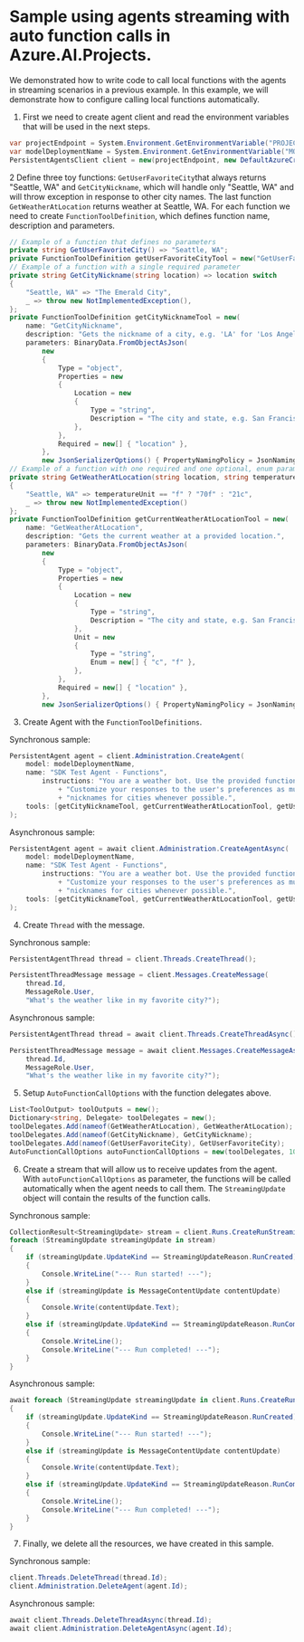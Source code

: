 # Sample using agents streaming with auto function calls in Azure.AI.Projects.

We demonstrated how to write code to call local functions with the agents in streaming scenarios in a previous example. In this example, we will demonstrate how to configure calling local functions automatically.

1. First we need to create agent client and read the environment variables that will be used in the next steps.
```C# Snippet:StreamingWithAutoFunctionCall_CreateClient
var projectEndpoint = System.Environment.GetEnvironmentVariable("PROJECT_ENDPOINT");
var modelDeploymentName = System.Environment.GetEnvironmentVariable("MODEL_DEPLOYMENT_NAME");
PersistentAgentsClient client = new(projectEndpoint, new DefaultAzureCredential());
```

2 Define three toy functions: `GetUserFavoriteCity`that always returns "Seattle, WA" and `GetCityNickname`, which will handle only "Seattle, WA" and will throw exception in response to other city names. The last function `GetWeatherAtLocation` returns weather at Seattle, WA. For each function we need to create `FunctionToolDefinition`, which defines function name, description and parameters.
```C# Snippet:StreamingWithAutoFunctionCall_DefineFunctionTools
// Example of a function that defines no parameters
private string GetUserFavoriteCity() => "Seattle, WA";
private FunctionToolDefinition getUserFavoriteCityTool = new("GetUserFavoriteCity", "Gets the user's favorite city.");
// Example of a function with a single required parameter
private string GetCityNickname(string location) => location switch
{
    "Seattle, WA" => "The Emerald City",
    _ => throw new NotImplementedException(),
};
private FunctionToolDefinition getCityNicknameTool = new(
    name: "GetCityNickname",
    description: "Gets the nickname of a city, e.g. 'LA' for 'Los Angeles, CA'.",
    parameters: BinaryData.FromObjectAsJson(
        new
        {
            Type = "object",
            Properties = new
            {
                Location = new
                {
                    Type = "string",
                    Description = "The city and state, e.g. San Francisco, CA",
                },
            },
            Required = new[] { "location" },
        },
        new JsonSerializerOptions() { PropertyNamingPolicy = JsonNamingPolicy.CamelCase }));
// Example of a function with one required and one optional, enum parameter
private string GetWeatherAtLocation(string location, string temperatureUnit = "f") => location switch
{
    "Seattle, WA" => temperatureUnit == "f" ? "70f" : "21c",
    _ => throw new NotImplementedException()
};
private FunctionToolDefinition getCurrentWeatherAtLocationTool = new(
    name: "GetWeatherAtLocation",
    description: "Gets the current weather at a provided location.",
    parameters: BinaryData.FromObjectAsJson(
        new
        {
            Type = "object",
            Properties = new
            {
                Location = new
                {
                    Type = "string",
                    Description = "The city and state, e.g. San Francisco, CA",
                },
                Unit = new
                {
                    Type = "string",
                    Enum = new[] { "c", "f" },
                },
            },
            Required = new[] { "location" },
        },
        new JsonSerializerOptions() { PropertyNamingPolicy = JsonNamingPolicy.CamelCase }));
```

3. Create Agent with the `FunctionToolDefinitions`. 

Synchronous sample:
```C# Snippet:StreamingWithAutoFunctionCall_CreateAgent
PersistentAgent agent = client.Administration.CreateAgent(
    model: modelDeploymentName,
    name: "SDK Test Agent - Functions",
        instructions: "You are a weather bot. Use the provided functions to help answer questions. "
            + "Customize your responses to the user's preferences as much as possible and use friendly "
            + "nicknames for cities whenever possible.",
    tools: [getCityNicknameTool, getCurrentWeatherAtLocationTool, getUserFavoriteCityTool]
);
```

Asynchronous sample:
```C# Snippet:StreamingWithAutoFunctionCallAsync_CreateAgent
PersistentAgent agent = await client.Administration.CreateAgentAsync(
    model: modelDeploymentName,
    name: "SDK Test Agent - Functions",
        instructions: "You are a weather bot. Use the provided functions to help answer questions. "
            + "Customize your responses to the user's preferences as much as possible and use friendly "
            + "nicknames for cities whenever possible.",
    tools: [getCityNicknameTool, getCurrentWeatherAtLocationTool, getUserFavoriteCityTool]
);
```

4. Create `Thread` with the message.

Synchronous sample:
```C# Snippet:StreamingWithAutoFunctionCall_CreateThreadMessage
PersistentAgentThread thread = client.Threads.CreateThread();

PersistentThreadMessage message = client.Messages.CreateMessage(
    thread.Id,
    MessageRole.User,
    "What's the weather like in my favorite city?");
```

Asynchronous sample:
```C# Snippet:StreamingWithAutoFunctionCallAsync_CreateThreadMessage
PersistentAgentThread thread = await client.Threads.CreateThreadAsync();

PersistentThreadMessage message = await client.Messages.CreateMessageAsync(
    thread.Id,
    MessageRole.User,
    "What's the weather like in my favorite city?");
```

5. Setup `AutoFunctionCallOptions` with the function delegates above.
```C# Snippet:StreamingWithAutoFunctionCall_EnableAutoFunctionCalls
List<ToolOutput> toolOutputs = new();
Dictionary<string, Delegate> toolDelegates = new();
toolDelegates.Add(nameof(GetWeatherAtLocation), GetWeatherAtLocation);
toolDelegates.Add(nameof(GetCityNickname), GetCityNickname);
toolDelegates.Add(nameof(GetUserFavoriteCity), GetUserFavoriteCity);
AutoFunctionCallOptions autoFunctionCallOptions = new(toolDelegates, 10);
```

6. Create a stream that will allow us to receive updates from the agent.  With `autoFunctionCallOptions` as parameter, the functions will be called automatically when the agent needs to call them. The `StreamingUpdate` object will contain the results of the function calls.
 
Synchronous sample:
```C# Snippet:StreamingWithAutoFunctionCall
CollectionResult<StreamingUpdate> stream = client.Runs.CreateRunStreaming(thread.Id, agent.Id, include: null, autoFunctionCallOptions: autoFunctionCallOptions);
foreach (StreamingUpdate streamingUpdate in stream)
{
    if (streamingUpdate.UpdateKind == StreamingUpdateReason.RunCreated)
    {
        Console.WriteLine("--- Run started! ---");
    }
    else if (streamingUpdate is MessageContentUpdate contentUpdate)
    {
        Console.Write(contentUpdate.Text);
    }
    else if (streamingUpdate.UpdateKind == StreamingUpdateReason.RunCompleted)
    {
        Console.WriteLine();
        Console.WriteLine("--- Run completed! ---");
    }
}
```

Asynchronous sample:
```C# Snippet:StreamingWithAutoFunctionCallAsync
await foreach (StreamingUpdate streamingUpdate in client.Runs.CreateRunStreamingAsync(thread.Id, agent.Id, include: null, autoFunctionCallOptions: autoFunctionCallOptions))
{
    if (streamingUpdate.UpdateKind == StreamingUpdateReason.RunCreated)
    {
        Console.WriteLine("--- Run started! ---");
    }
    else if (streamingUpdate is MessageContentUpdate contentUpdate)
    {
        Console.Write(contentUpdate.Text);
    }
    else if (streamingUpdate.UpdateKind == StreamingUpdateReason.RunCompleted)
    {
        Console.WriteLine();
        Console.WriteLine("--- Run completed! ---");
    }
}
```

7. Finally, we delete all the resources, we have created in this sample.

Synchronous sample:
```C# Snippet:StreamingWithAutoFunctionCall_Cleanup
client.Threads.DeleteThread(thread.Id);
client.Administration.DeleteAgent(agent.Id);
```

Asynchronous sample:
```C# Snippet:StreamingWithAutoFunctionCallAsync_Cleanup
await client.Threads.DeleteThreadAsync(thread.Id);
await client.Administration.DeleteAgentAsync(agent.Id);
```
